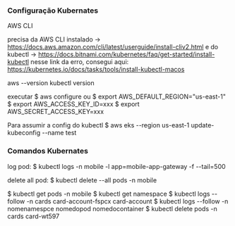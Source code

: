 ### Configuração Kubernates
AWS CLI

precisa da AWS CLI instalado -> https://docs.aws.amazon.com/cli/latest/userguide/install-cliv2.html
e do kubectl -> https://docs.bitnami.com/kubernetes/faq/get-started/install-kubectl nesse link da erro,
consegui aqui: https://kubernetes.io/docs/tasks/tools/install-kubectl-macos

aws --version
kubectl version

executar 
$ aws configure
ou
$ export AWS_DEFAULT_REGION="us-east-1"
$ export AWS_ACCESS_KEY_ID=xxx
$ export AWS_SECRET_ACCESS_KEY=xxx


Para assumir a config do kubectl
$ aws eks --region us-east-1 update-kubeconfig --name test



### Comandos Kubernates
log pod:
$ kubectl logs -n mobile -l app=mobile-app-gateway -f --tail=500

delete all pod:
$ kubectl delete --all pods -n mobile

$ kubectl get pods -n mobile
$ kubectl get namespace
$ kubectl logs --follow -n cards card-account-fspcx card-account
$ kubectl logs --follow -n nomenamespce nomedopod nomedocontainer
$ kubectl delete pods -n cards card-wt597
